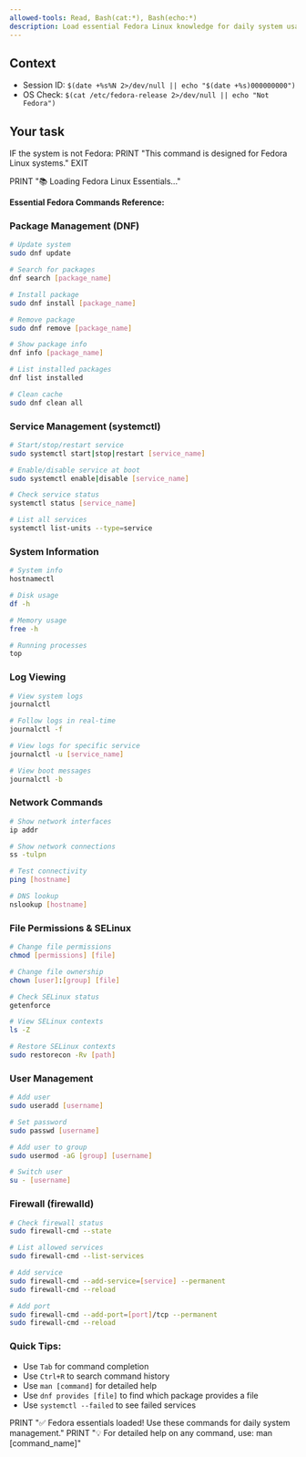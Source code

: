 ```yaml
---
allowed-tools: Read, Bash(cat:*), Bash(echo:*)
description: Load essential Fedora Linux knowledge for daily system usage
---
```


## Context

- Session ID: `$(date +%s%N 2>/dev/null || echo "$(date +%s)000000000")`
- OS Check: `$(cat /etc/fedora-release 2>/dev/null || echo "Not Fedora")`

## Your task

IF the system is not Fedora:
  PRINT "This command is designed for Fedora Linux systems."
  EXIT

PRINT "📚 Loading Fedora Linux Essentials..."

**Essential Fedora Commands Reference:**

### Package Management (DNF)
```bash
# Update system
sudo dnf update

# Search for packages
dnf search [package_name]

# Install package
sudo dnf install [package_name]

# Remove package
sudo dnf remove [package_name]

# Show package info
dnf info [package_name]

# List installed packages
dnf list installed

# Clean cache
sudo dnf clean all
```

### Service Management (systemctl)
```bash
# Start/stop/restart service
sudo systemctl start|stop|restart [service_name]

# Enable/disable service at boot
sudo systemctl enable|disable [service_name]

# Check service status
systemctl status [service_name]

# List all services
systemctl list-units --type=service
```

### System Information
```bash
# System info
hostnamectl

# Disk usage
df -h

# Memory usage
free -h

# Running processes
top
```

### Log Viewing
```bash
# View system logs
journalctl

# Follow logs in real-time
journalctl -f

# View logs for specific service
journalctl -u [service_name]

# View boot messages
journalctl -b
```

### Network Commands
```bash
# Show network interfaces
ip addr

# Show network connections
ss -tulpn

# Test connectivity
ping [hostname]

# DNS lookup
nslookup [hostname]
```

### File Permissions & SELinux
```bash
# Change file permissions
chmod [permissions] [file]

# Change file ownership
chown [user]:[group] [file]

# Check SELinux status
getenforce

# View SELinux contexts
ls -Z

# Restore SELinux contexts
sudo restorecon -Rv [path]
```

### User Management
```bash
# Add user
sudo useradd [username]

# Set password
sudo passwd [username]

# Add user to group
sudo usermod -aG [group] [username]

# Switch user
su - [username]
```

### Firewall (firewalld)
```bash
# Check firewall status
sudo firewall-cmd --state

# List allowed services
sudo firewall-cmd --list-services

# Add service
sudo firewall-cmd --add-service=[service] --permanent
sudo firewall-cmd --reload

# Add port
sudo firewall-cmd --add-port=[port]/tcp --permanent
sudo firewall-cmd --reload
```

### Quick Tips:
- Use `Tab` for command completion
- Use `Ctrl+R` to search command history
- Use `man [command]` for detailed help
- Use `dnf provides [file]` to find which package provides a file
- Use `systemctl --failed` to see failed services

PRINT "✅ Fedora essentials loaded! Use these commands for daily system management."
PRINT "💡 For detailed help on any command, use: man [command_name]"